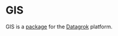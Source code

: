 # GIS

GIS is a [package](https://datagrok.ai/help/develop/develop#packages) for the [Datagrok](https://datagrok.ai) platform.